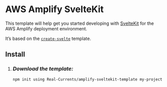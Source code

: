 # AWS Amplify SvelteKit

This template will help get you started developing with [SvelteKit](https://kit.svelte.dev) for the AWS Amplify deployment environment.

It’s based on the [`create-svelte`](https://github.com/sveltejs/kit/tree/master/packages/create-svelte) template.

## Install

1. ### _Download the template:_

    ```shell
    npm init using Real-Currents/amplify-sveltekit-template my-project
    ```
